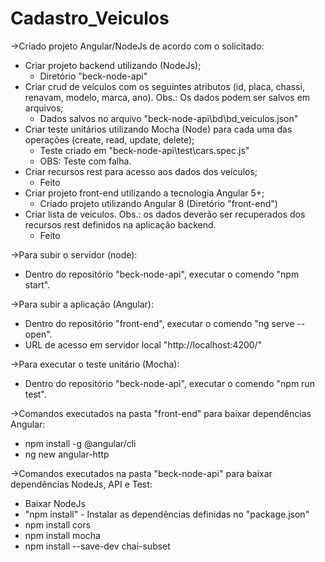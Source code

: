 # Cadastro_Veiculos

->Criado projeto Angular/NodeJs de acordo com o solicitado:
 - Criar projeto backend utilizando (NodeJs);
   - Diretório "beck-node-api"
 - Criar crud de veículos com os seguintes atributos (id, placa, chassi, renavam, modelo, marca, ano). Obs.: Os dados podem ser salvos em arquivos;
   - Dados salvos no arquivo "beck-node-api\bd\bd_veiculos.json"
 - Criar teste unitários utilizando Mocha (Node) para cada uma das operações (create, read, update, delete);
   - Teste criado em "beck-node-api\test\cars.spec.js"
   - OBS: Teste com falha.
 - Criar recursos rest para acesso aos dados dos veículos;
   - Feito
 - Criar projeto front-end utilizando a tecnologia Angular 5+;
   - Criado projeto utilizando Angular 8 (Diretório "front-end")
 - Criar lista de veiculos. Obs.: os dados deverão ser recuperados dos recursos rest definidos na aplicação backend.
   - Feito




->Para subir o servidor (node):
 - Dentro do repositório "beck-node-api", executar o comendo "npm start".

->Para subir a aplicação (Angular):
 - Dentro do repositório "front-end", executar o comendo "ng serve --open".
 - URL de acesso em servidor local "http://localhost:4200/"

->Para executar o teste unitário (Mocha):
 - Dentro do repositório "beck-node-api", executar o comendo "npm run test".
 
 
 ->Comandos executados na pasta "front-end" para baixar dependências Angular:
 - npm install -g @angular/cli
 - ng new angular-http

->Comandos executados na pasta "beck-node-api" para baixar dependências NodeJs, API e Test:
 - Baixar NodeJs
 - "npm install" - Instalar as dependências definidas no "package.json" 
 - npm install cors
 - npm install mocha
 - npm install --save-dev chai-subset
 
 

